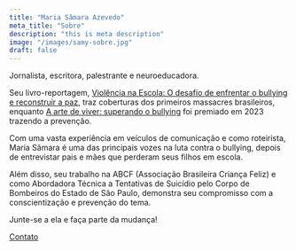 ```yaml
---
title: "Maria Sâmara Azevedo"
meta_title: "Sobre"
description: "this is meta description"
image: "/images/samy-sobre.jpg"
draft: false
---
```


Jornalista, escritora, palestrante e neuroeducadora.

Seu livro-reportagem, [Violência na Escola: O desafio de enfrentar o bullying e reconstruir a paz](/samara/livros), traz coberturas dos primeiros massacres brasileiros, enquanto [A arte de viver: superando o bullying](/samara/livros) foi premiado em 2023 trazendo a prevenção.

Com uma vasta experiência em veículos de comunicação e como roteirista, Maria Sâmara é uma das principais vozes na luta contra o bullying, depois de entrevistar pais e mães que perderam seus filhos em escola.

Além disso, seu trabalho na ABCF (Associação Brasileira Criança Feliz) e como Abordadora Técnica a Tentativas de Suicídio pelo Corpo de Bombeiros do Estado de São Paulo, demonstra seu compromisso com a conscientização e prevenção do tema.

Junte-se a ela e faça parte da mudança!

[Contato](mailto:educ.aacaovaloreshumanos@gmail.com)
